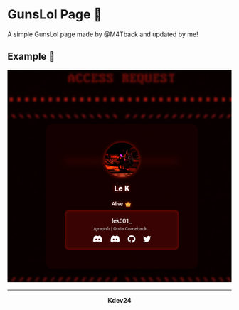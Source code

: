 # GunsLol Page 🔫

A simple GunsLol page made by @M4Tback and updated by me!

## Example 🎨

![image](assets/image.png)

---

<div align='center'><b>Kdev24</b></div>

